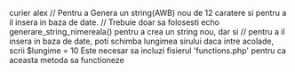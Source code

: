 curier alex
// Pentru a Genera un string(AWB) nou de 12 caratere si pentru a il insera in baza de date.
// Trebuie doar sa folosesti echo generare_string_nimereala() pentru a crea un string nou, dar si
// pentru a il insera in baza de date, poti schimba lungimea sirului daca intre acolade, scrii $lungime = 10   Este necesar sa incluzi fisierul 'functions.php' pentru ca aceasta metoda sa functioneze